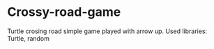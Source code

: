 # Crossy-road-game
Turtle crosing road simple game played with arrow up. Used libraries: Turtle, random
